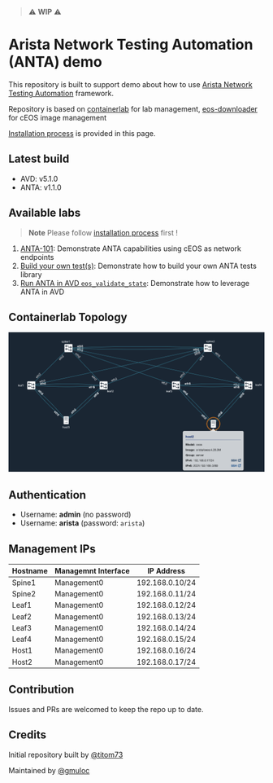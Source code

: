 <!--
  ~ Copyright (c) 2024 Arista Networks, Inc.
  ~ Use of this source code is governed by the Apache License 2.0
  ~ that can be found in the LICENSE file.
  -->

> ⚠️ **WIP** ⚠️

# Arista Network Testing Automation (ANTA) demo

This repository is built to support demo about how to use [Arista Network Testing Automation](https://anta.arista.com) framework.

Repository is based on [containerlab](https://containerlab.dev/) for lab management, [eos-downloader](https://github.com/titom73/eos-downloader) for cEOS image management

[Installation process](./docs/installation.md) is provided in this page.

## Latest build

- AVD: v5.1.0
- ANTA: v1.1.0

## Available labs

> **Note**
> Please follow [installation process](./docs/installation.md) first !

1. [ANTA-101](1-network-tests/README.md): Demonstrate ANTA capabilities using cEOS as network endpoints
2. [Build your own test(s)](2-custom-module/README.md): Demonstrate how to build your own ANTA tests library
3. [Run ANTA in AVD `eos_validate_state`](3-avd-eos-validate-state/README.md): Demonstrate how to leverage ANTA in AVD

## Containerlab Topology

![topology](diagram.png)

## Authentication

- Username: **admin** (no password)
- Username: **arista** (password: `arista`)

## Management IPs

| Hostname | Managemnt Interface | IP Address      |
| -------- | ------------------- | --------------  |
| Spine1   | Management0         | 192.168.0.10/24 |
| Spine2   | Management0         | 192.168.0.11/24 |
| Leaf1    | Management0         | 192.168.0.12/24 |
| Leaf2    | Management0         | 192.168.0.13/24 |
| Leaf3    | Management0         | 192.168.0.14/24 |
| Leaf4    | Management0         | 192.168.0.15/24 |
| Host1    | Management0         | 192.168.0.16/24 |
| Host2    | Management0         | 192.168.0.17/24 |

## Contribution

Issues and PRs are welcomed to keep the repo up to date.

## Credits

Initial repository built by [@titom73](https://github.com/titom73)

Maintained by [@gmuloc](https://github.com/gmuloc)
